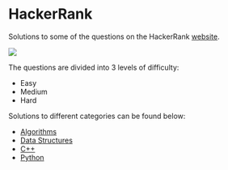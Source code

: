 # HackerRank

Solutions to some of the questions on the HackerRank [website](https://www.hackerrank.com "HackerRank").

[<img align="center" src="https://i.postimg.cc/025yKLwK/6CdxbMF.png">](https://www.hackerrank.com)

The questions are divided into 3 levels of difficulty:
* Easy
* Medium
* Hard

Solutions to different categories can be found below:
* [Algorithms](Algorithms)
* [Data Structures](Data%20Structures)
* [C++](C++)
* [Python](Python)